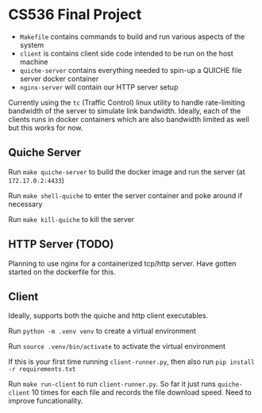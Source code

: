 # CS536 Final Project

- `Makefile` contains commands to build and run various aspects of the system
- `client` is contains client side code intended to be run on the host machine
- `quiche-server` contains everything needed to spin-up a QUICHE file server docker container
- `nginx-server` will contain our HTTP server setup

Currently using the `tc` (Traffic Control) linux utility to handle rate-limiting bandwidth of the server to simulate link bandwidth. Ideally, each of the clients runs in docker containers which are also bandwidth limited as well but this works for now.

## Quiche Server
Run 
```make quiche-server``` 
to build the docker image and run the server (at `172.17.0.2:4433`)

Run
```make shell-quiche```
to enter the server container and poke around if necessary

Run 
```make kill-quiche```
to kill the server

## HTTP Server (TODO)
Planning to use nginx for a containerized tcp/http server. Have gotten started on the dockerfile for this.

## Client

Ideally, supports both the quiche and http client executables.

Run
```python -m .venv venv```
to create a virtual environment

Run
```source .venv/bin/activate```
to activate the virtual environment

If this is your first time running `client-runner.py`, then also run 
```pip install -r requirements.txt```

Run 
```make run-client```
to run `client-runner.py`. So far it just runs `quiche-client` 10 times for each file and records the file download speed. Need to improve funcationality.

